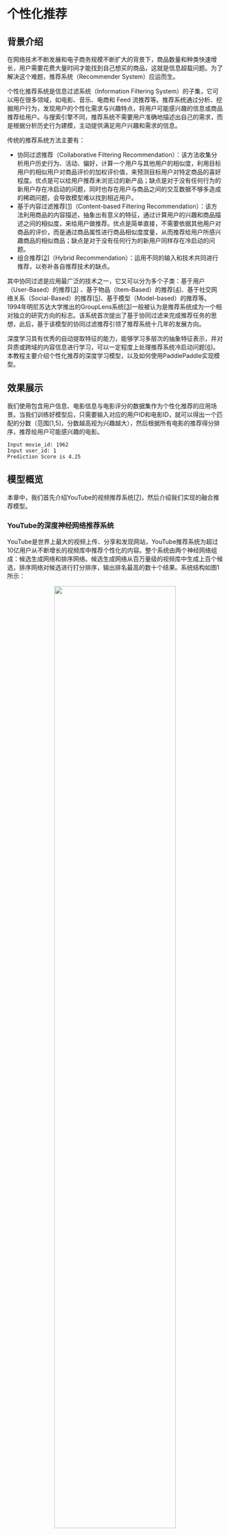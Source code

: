 # 个性化推荐

## 背景介绍

在网络技术不断发展和电子商务规模不断扩大的背景下，商品数量和种类快速增长，用户需要花费大量时间才能找到自己想买的商品，这就是信息超载问题。为了解决这个难题，推荐系统（Recommender System）应运而生。

个性化推荐系统是信息过滤系统（Information Filtering System）的子集，它可以用在很多领域，如电影、音乐、电商和 Feed 流推荐等。推荐系统通过分析、挖掘用户行为，发现用户的个性化需求与兴趣特点，将用户可能感兴趣的信息或商品推荐给用户。与搜索引擎不同，推荐系统不需要用户准确地描述出自己的需求，而是根据分析历史行为建模，主动提供满足用户兴趣和需求的信息。

传统的推荐系统方法主要有：

- 协同过滤推荐（Collaborative Filtering Recommendation）：该方法收集分析用户历史行为、活动、偏好，计算一个用户与其他用户的相似度，利用目标用户的相似用户对商品评价的加权评价值，来预测目标用户对特定商品的喜好程度。优点是可以给用户推荐未浏览过的新产品；缺点是对于没有任何行为的新用户存在冷启动的问题，同时也存在用户与商品之间的交互数据不够多造成的稀疏问题，会导致模型难以找到相近用户。
- 基于内容过滤推荐[[1](#参考文献)]（Content-based Filtering Recommendation）：该方法利用商品的内容描述，抽象出有意义的特征，通过计算用户的兴趣和商品描述之间的相似度，来给用户做推荐。优点是简单直接，不需要依据其他用户对商品的评价，而是通过商品属性进行商品相似度度量，从而推荐给用户所感兴趣商品的相似商品；缺点是对于没有任何行为的新用户同样存在冷启动的问题。
- 组合推荐[[2](#参考文献)]（Hybrid Recommendation）：运用不同的输入和技术共同进行推荐，以弥补各自推荐技术的缺点。

其中协同过滤是应用最广泛的技术之一，它又可以分为多个子类：基于用户 （User-Based）的推荐[[3](#参考文献)] 、基于物品（Item-Based）的推荐[[4](#参考文献)]、基于社交网络关系（Social-Based）的推荐[[5](#参考文献)]、基于模型（Model-based）的推荐等。1994年明尼苏达大学推出的GroupLens系统[[3](#参考文献)]一般被认为是推荐系统成为一个相对独立的研究方向的标志。该系统首次提出了基于协同过滤来完成推荐任务的思想，此后，基于该模型的协同过滤推荐引领了推荐系统十几年的发展方向。

深度学习具有优秀的自动提取特征的能力，能够学习多层次的抽象特征表示，并对异质或跨域的内容信息进行学习，可以一定程度上处理推荐系统冷启动问题[[6](#参考文献)]。本教程主要介绍个性化推荐的深度学习模型，以及如何使用PaddlePaddle实现模型。

## 效果展示

我们使用包含用户信息、电影信息与电影评分的数据集作为个性化推荐的应用场景。当我们训练好模型后，只需要输入对应的用户ID和电影ID，就可以得出一个匹配的分数（范围[1,5]，分数越高视为兴趣越大），然后根据所有电影的推荐得分排序，推荐给用户可能感兴趣的电影。

```
Input movie_id: 1962
Input user_id: 1
Prediction Score is 4.25
```

## 模型概览

本章中，我们首先介绍YouTube的视频推荐系统[[7](#参考文献)]，然后介绍我们实现的融合推荐模型。

### YouTube的深度神经网络推荐系统

YouTube是世界上最大的视频上传、分享和发现网站，YouTube推荐系统为超过10亿用户从不断增长的视频库中推荐个性化的内容。整个系统由两个神经网络组成：候选生成网络和排序网络。候选生成网络从百万量级的视频库中生成上百个候选，排序网络对候选进行打分排序，输出排名最高的数十个结果。系统结构如图1所示：

<p align="center">
<img src="image/YouTube_Overview.png" width="75%" ><br/>
图1. YouTube 推荐系统结构
</p>

#### 候选生成网络（Candidate Generation Network）

候选生成网络将推荐问题建模为一个类别数极大的多类分类问题：对于一个Youtube用户，使用其观看历史（视频ID）、搜索词记录（search tokens）、人口学信息（如地理位置、用户登录设备）、二值特征（如性别，是否登录）和连续特征（如用户年龄）等，对视频库中所有视频进行多分类，得到每一类别的分类结果（即每一个视频的推荐概率），最终输出概率较高的几百个视频。

首先，将观看历史及搜索词记录这类历史信息，映射为向量后取平均值得到定长表示；同时，输入人口学特征以优化新用户的推荐效果，并将二值特征和连续特征归一化处理到[0, 1]范围。接下来，将所有特征表示拼接为一个向量，并输入给非线形多层感知器（MLP，详见[识别数字](https://github.com/PaddlePaddle/book/blob/develop/recognize_digits/README.md)教程）处理。最后，训练时将MLP的输出给softmax做分类，预测时计算用户的综合特征（MLP的输出）与所有视频的相似度，取得分最高的$K$个作为候选生成网络的筛选结果。图2显示了候选生成网络结构。



<p align="center">
<img src="image/Deep_candidate_generation_model_architecture.png" width="75%" ><br/>
图2. 候选生成网络结构
</p>

用公式表示，对于一个用户$U$，预测此刻用户要观看的视频$\omega$为视频$i$的概率为：

$$P(\omega=i|u)=\frac{e^{v_{i}u}}{\sum_{j \in V}e^{v_{j}u}}$$

其中$u$为$U$的特征表示，$V$为视频库集合，$v_i$为视频库中第$i$个视频的特征表示，$u$和$v_i$为长度相等的向量，其点积可以通过全连接层实现。

考虑到softmax分类的类别数非常多，为了保证一定的计算效率：1）训练阶段，使用负样本类别采样将实际计算的类别数缩小至数千；2）推荐（预测）阶段，忽略softmax的归一化计算（不影响结果），将类别打分问题简化为点积（dot product）空间中的最近邻（nearest neighbor）搜索问题，取与$u$最近的$K$个视频作为生成的候选。

#### 排序网络（Ranking Network）
排序网络的结构类似于候选生成网络，但是它的目标是对候选进行更细致的打分排序。和传统广告排序中的特征抽取方法类似，这里也构造了大量的用于视频排序的相关特征（如视频 ID、上次观看时间等）。这些特征的处理方式和候选生成网络类似，不同之处是排序网络的顶部是一个加权逻辑回归（weighted logistic regression），它对所有候选视频进行打分，从高到底排序后将分数较高的一些视频返回给用户。

### 融合推荐模型

在下文的电影推荐系统中：

1. 首先，使用用户特征和电影特征作为神经网络的输入，其中：

   - 用户特征融合了四个属性信息，分别是用户ID、性别、职业和年龄。

   - 电影特征融合了三个属性信息，分别是电影ID、电影类型ID和电影名称。

2. 对用户特征，将用户ID映射为维度大小为256的向量表示，输入全连接层，并对其他三个属性也做类似的处理。然后将四个属性的特征表示分别全连接并相加。

3. 对电影特征，将电影ID以类似用户ID的方式进行处理，电影类型ID以向量的形式直接输入全连接层，电影名称用文本卷积神经网络（详见[第5章](https://github.com/PaddlePaddle/book/blob/develop/understand_sentiment/README.md)）得到其定长向量表示。然后将三个属性的特征表示分别全连接并相加。

4. 得到用户和电影的向量表示后，计算二者的余弦相似度作为推荐系统的打分。最后，用该相似度打分和用户真实打分的差异的平方作为该回归模型的损失函数。

<p align="center">

<img src="image/rec_regression_network.png" width="90%" ><br/>
图3. 融合推荐模型 
</p> 

## 数据准备

### 数据介绍与下载

我们以 [MovieLens 百万数据集（ml-1m）](http://files.grouplens.org/datasets/movielens/ml-1m.zip)为例进行介绍。ml-1m 数据集包含了 6,000 位用户对 4,000 部电影的 1,000,000 条评价（评分范围 1~5 分，均为整数），由 GroupLens Research 实验室搜集整理。

您可以运行 `data/getdata.sh` 下载数据，如果数椐获取成功，您将在目录`data/ml-1m`中看到下面的文件：

```
movies.dat  ratings.dat  users.dat  README 
```

- movies.dat：电影特征数据，格式为`电影ID::电影名称::电影类型`
- ratings.dat：评分数据，格式为`用户ID::电影ID::评分::时间戳`
- users.dat：用户特征数据，格式为`用户ID::性别::年龄::职业::邮编`
- README：数据集的详细描述

### 数据预处理

首先安装 Python 第三方库（推荐使用 Virtualenv）：

```shell
pip install -r data/requirements.txt
```

其次在预处理`./preprocess.sh`过程中，我们将字段配置文件`data/config.json`转化为meta配置文件`meta_config.json`，并生成对应的meta文件`meta.bin`，以完成数据文件的序列化。然后再将`ratings.dat`分为训练集、测试集两部分，把它们的地址写入`train.list`和`test.list`。

运行成功后目录`./data` 新增以下文件：

```
meta_config.json  meta.bin  ratings.dat.train  ratings.dat.test  train.list  test.list
```

- meta.bin: meta文件是Python的pickle对象， 存储着电影和用户信息。
- meta_config.json: meta配置文件，用来具体描述如何解析数据集中的每一个字段，由字段配置文件生成。
- ratings.dat.train和ratings.dat.test: 训练集和测试集，训练集已经随机打乱。
- train.list和test.list: 训练集和测试集的文件地址列表。

### 提供数据给 PaddlePaddle

我们使用 Python 接口传递数据给系统，下面 `dataprovider.py` 给出了完整示例。

```python
from paddle.trainer.PyDataProvider2 import *
from common_utils import meta_to_header

def __list_to_map__(lst):  # 将list转为map
    ret_val = dict()
    for each in lst:
        k, v = each
        ret_val[k] = v
    return ret_val

def hook(settings, meta, **kwargs): # 读取meta.bin
    # 定义电影特征
    movie_headers = list(meta_to_header(meta, 'movie'))
    settings.movie_names = [h[0] for h in movie_headers]
    headers = movie_headers
    
    # 定义用户特征
    user_headers = list(meta_to_header(meta, 'user'))
    settings.user_names = [h[0] for h in user_headers]
    headers.extend(user_headers)
    
    # 加载评分信息
    headers.append(("rating", dense_vector(1)))
    
    settings.input_types = __list_to_map__(headers)
    settings.meta = meta
    
@provider(init_hook=hook, cache=CacheType.CACHE_PASS_IN_MEM)
def process(settings, filename):
    with open(filename, 'r') as f:
        for line in f:
            # 从评分文件中读取评分
            user_id, movie_id, score = map(int, line.split('::')[:-1])
            # 将评分平移到[-2, +2]范围内的整数
            score = float(score - 3)
            
            movie_meta = settings.meta['movie'][movie_id]
            user_meta = settings.meta['user'][user_id]

            # 添加电影ID与电影特征
            outputs = [('movie_id', movie_id - 1)]
            for i, each_meta in enumerate(movie_meta):
                outputs.append((settings.movie_names[i + 1], each_meta))
            
            # 添加用户ID与用户特征
            outputs.append(('user_id', user_id - 1))
            for i, each_meta in enumerate(user_meta):
                outputs.append((settings.user_names[i + 1], each_meta))
            
            # 添加评分
            outputs.append(('rating', [score]))
            # 将数据返回给 paddle
            yield __list_to_map__(outputs)
```

## 模型配置说明

### 数据定义

加载`meta.bin`文件并定义通过`define_py_data_sources2`从dataprovider中读入数据：

```python
from paddle.trainer_config_helpers import *

try:
    import cPickle as pickle
except ImportError:
    import pickle

is_predict = get_config_arg('is_predict', bool, False)

META_FILE = 'data/meta.bin'

# 加载 meta 文件
with open(META_FILE, 'rb') as f:
    meta = pickle.load(f)

if not is_predict:
    define_py_data_sources2(
        'data/train.list',
        'data/test.list',
        module='dataprovider',
        obj='process',
        args={'meta': meta})
```

### 算法配置

这里我们设置了batch size、网络初始学习率和RMSProp自适应优化方法。

```python
settings(
    batch_size=1600, learning_rate=1e-3, learning_method=RMSPropOptimizer())
```

### 模型结构

1. 定义数据输入和参数维度。

   ```python
   movie_meta = meta['movie']['__meta__']['raw_meta']
   user_meta = meta['user']['__meta__']['raw_meta']

   movie_id = data_layer('movie_id', size=movie_meta[0]['max'])    # 电影ID
   title = data_layer('title', size=len(movie_meta[1]['dict']))    # 电影名称
   genres = data_layer('genres', size=len(movie_meta[2]['dict']))  # 电影类型
   user_id = data_layer('user_id', size=user_meta[0]['max'])	    # 用户ID
   gender = data_layer('gender', size=len(user_meta[1]['dict']))   # 用户性别
   age = data_layer('age', size=len(user_meta[2]['dict']))			# 用户年龄
   occupation = data_layer('occupation', size=len(user_meta[3]['dict'])) # 用户职业

   embsize = 256  # 向量维度
   ```

2. 构造“电影”特征。

   ```python
   # 电影ID和电影类型分别映射到其对应的特征隐层（256维）。
   movie_id_emb = embedding_layer(input=movie_id, size=embsize)
   movie_id_hidden = fc_layer(input=movie_id_emb, size=embsize)

   genres_emb = fc_layer(input=genres, size=embsize)

   # 对于电影名称，一个ID序列表示的词语序列，在输入卷积层后，
   # 将得到每个时间窗口的特征（序列特征），然后通过在时间维度
   # 降采样得到固定维度的特征，整个过程在text_conv_pool实现
   title_emb = embedding_layer(input=title, size=embsize)
   title_hidden = text_conv_pool(
       input=title_emb, context_len=5, hidden_size=embsize)

   # 将三个属性的特征表示分别全连接并相加，结果即是电影特征的最终表示
   movie_feature = fc_layer(
       input=[movie_id_hidden, title_hidden, genres_emb], size=embsize)
   ```

3. 构造“用户”特征。

   ```python
   # 将用户ID，性别，职业，年龄四个属性分别映射到其特征隐层。
   user_id_emb = embedding_layer(input=user_id, size=embsize)
   user_id_hidden = fc_layer(input=user_id_emb, size=embsize)

   gender_emb = embedding_layer(input=gender, size=embsize)
   gender_hidden = fc_layer(input=gender_emb, size=embsize)

   age_emb = embedding_layer(input=age, size=embsize)
   age_hidden = fc_layer(input=age_emb, size=embsize)

   occup_emb = embedding_layer(input=occupation, size=embsize)
   occup_hidden = fc_layer(input=occup_emb, size=embsize)

   # 同样将这四个属性分别全连接并相加形成用户特征的最终表示。
   user_feature = fc_layer(
       input=[user_id_hidden, gender_hidden, age_hidden, occup_hidden],
       size=embsize)
   ```

4. 计算余弦相似度，定义损失函数和网络输出。

   ```python
   similarity = cos_sim(a=movie_feature, b=user_feature, scale=2)

   # 训练时，采用regression_cost作为损失函数计算回归误差代价，并作为网络的输出。
   # 预测时，网络的输出即为余弦相似度。
   if not is_predict:
       lbl=data_layer('rating', size=1)
   	cost=regression_cost(input=similarity, label=lbl)
   	outputs(cost)
   else:
       outputs(similarity)
   ```

## 训练模型

执行`sh train.sh` 开始训练模型，将日志写入文件 `log.txt` 并打印在屏幕上。其中指定了总共需要执行 50 个pass。

```shell
set -e
paddle train \
    --config=trainer_config.py \		 # 神经网络配置文件
    --save_dir=./output \				 # 模型保存路径
    --use_gpu=false \					 # 是否使用GPU(默认不使用)
    --trainer_count=4\					 # 一台机器上面的线程数量
    --test_all_data_in_one_period=true \ # 每个训练周期训练一次所有数据，否则每个训练周期测试batch_size个batch数据
    --log_period=100 \					 # 训练log_period个batch后打印日志
    --dot_period=1 \					 # 每训练dot_period个batch后打印一个"."
    --num_passes=50  2>&1 | tee 'log.txt'
```

成功的输出类似如下：

```bash
I0117 01:01:48.585651  9998 TrainerInternal.cpp:165]  Batch=100 samples=160000 AvgCost=0.600042 CurrentCost=0.600042 Eval:  CurrentEval:
...................................................................................................
I0117 01:02:53.821918  9998 TrainerInternal.cpp:165]  Batch=200 samples=320000 AvgCost=0.602855 CurrentCost=0.605668 Eval:  CurrentEval:
...................................................................................................
I0117 01:03:58.937922  9998 TrainerInternal.cpp:165]  Batch=300 samples=480000 AvgCost=0.605199 CurrentCost=0.609887 Eval:  CurrentEval:
...................................................................................................
I0117 01:05:04.083251  9998 TrainerInternal.cpp:165]  Batch=400 samples=640000 AvgCost=0.608693 CurrentCost=0.619175 Eval:  CurrentEval:
...................................................................................................
I0117 01:06:09.155859  9998 TrainerInternal.cpp:165]  Batch=500 samples=800000 AvgCost=0.613273 CurrentCost=0.631591 Eval:  CurrentEval:
.................................................................I0117 01:06:51.109654  9998 TrainerInternal.cpp:181]
 Pass=49 Batch=565 samples=902826 AvgCost=0.614772 Eval:
I0117 01:07:04.205142  9998 Tester.cpp:115]  Test samples=97383 cost=0.721995 Eval:
I0117 01:07:04.205281  9998 GradientMachine.cpp:113] Saving parameters to ./output/pass-00049
```

## 应用模型

在训练了几轮以后，您可以对模型进行评估。运行以下命令，可以通过选择最小训练误差的一轮参数得到最好轮次的模型。

```shell
./evaluate.py log.txt
```

您将看到：

```shell
Best pass is 00036, error is 0.719281, which means predict get error as 0.424052
evaluating from pass output/pass-00036
```

预测任何用户对于任何一部电影评价的命令如下：

```shell
python prediction.py 'output/pass-00036/'
```

预测程序将读取用户的输入，然后输出预测分数。您会看到如下命令行界面：

```
Input movie_id: 1962
Input user_id: 1
Prediction Score is 4.25
```

## 总结

本章介绍了传统的推荐系统方法和YouTube的深度神经网络推荐系统，并以电影推荐为例，使用PaddlePaddle训练了一个个性化推荐神经网络模型。推荐系统几乎涵盖了电商系统、社交网络、广告推荐、搜索引擎等领域的方方面面，而在图像处理、自然语言处理等领域已经发挥重要作用的深度学习技术，也将会在推荐系统领域大放异彩。

## 参考文献

1. [Peter Brusilovsky](https://en.wikipedia.org/wiki/Peter_Brusilovsky) (2007). *The Adaptive Web*. p. 325.
2. Robin Burke , [Hybrid Web Recommender Systems](http://www.dcs.warwick.ac.uk/~acristea/courses/CS411/2010/Book%20-%20The%20Adaptive%20Web/HybridWebRecommenderSystems.pdf), pp. 377-408, The Adaptive Web, Peter Brusilovsky, Alfred Kobsa, Wolfgang Nejdl (Ed.), Lecture Notes in Computer Science, Springer-Verlag, Berlin, Germany, Lecture Notes in Computer Science, Vol. 4321, May 2007, 978-3-540-72078-2.
3. P. Resnick, N. Iacovou, etc. “[GroupLens: An Open Architecture for Collaborative Filtering of Netnews](http://ccs.mit.edu/papers/CCSWP165.html)”, Proceedings of ACM Conference on Computer Supported Cooperative Work, CSCW 1994. pp.175-186.
4. Sarwar, Badrul, et al. "[Item-based collaborative filtering recommendation algorithms.](http://files.grouplens.org/papers/www10_sarwar.pdf)" *Proceedings of the 10th international conference on World Wide Web*. ACM, 2001.
5. Kautz, Henry, Bart Selman, and Mehul Shah. "[Referral Web: combining social networks and collaborative filtering.](http://www.cs.cornell.edu/selman/papers/pdf/97.cacm.refweb.pdf)" Communications of the ACM 40.3 (1997): 63-65. APA
6. Yuan, Jianbo, et al. ["Solving Cold-Start Problem in Large-scale Recommendation Engines: A Deep Learning Approach."](https://arxiv.org/pdf/1611.05480v1.pdf) *arXiv preprint arXiv:1611.05480* (2016).
7. Covington P, Adams J, Sargin E. [Deep neural networks for youtube recommendations](https://static.googleusercontent.com/media/research.google.com/zh-CN//pubs/archive/45530.pdf)[C]//Proceedings of the 10th ACM Conference on Recommender Systems. ACM, 2016: 191-198.
   MLA
